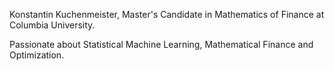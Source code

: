 Konstantin Kuchenmeister,
Master's Candidate in Mathematics of Finance at Columbia University.

Passionate about Statistical Machine Learning, Mathematical Finance and Optimization.

